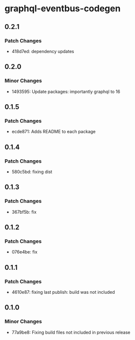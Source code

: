 # graphql-eventbus-codegen

## 0.2.1

### Patch Changes

- 418d7ed: dependency updates

## 0.2.0

### Minor Changes

- 1493595: Update packages: importantly graphql to 16

## 0.1.5

### Patch Changes

- ecde871: Adds README to each package

## 0.1.4

### Patch Changes

- 580c5bd: fixing dist

## 0.1.3

### Patch Changes

- 367bf5b: fix

## 0.1.2

### Patch Changes

- 076e4be: fix

## 0.1.1

### Patch Changes

- 4610e87: fixing last publish: build was not included

## 0.1.0

### Minor Changes

- 77a9be8: Fixing build files not included in previous release
